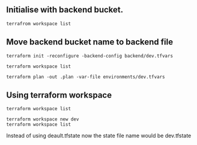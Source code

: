 ## Initialise with backend bucket.

```
terrafrom workspace list
```

## Move backend bucket name to backend file

```
terraform init -reconfigure -backend-config backend/dev.tfvars
```

```
terraform workspace list
``` 

```
terraform plan -out .plan -var-file environments/dev.tfvars
```



## Using terraform workspace

```
terraform workspace list
```

```
terraform workspace new dev
terraform workspace list
```

Instead of using deault.tfstate now the state file name would be dev.tfstate

